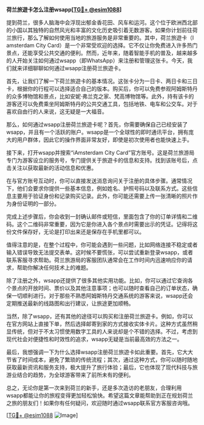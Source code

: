 **荷兰旅遊卡怎么注册wsapp[[TG💪+ @esim1088](https://t.me/s/esim1088)]**

提到荷兰，很多人脑海中会浮现出郁金香花田、风车和运河。这个位于欧洲西北部的小国以其独特的自然风光和丰富的文化历史吸引着无数游客。如果你计划前往荷兰旅行，那么了解如何使用当地的旅游服务是非常重要的。其中，荷兰旅遊卡（I amsterdam City Card）是一个非常受欢迎的选择。它不仅让你免费进入许多热门景点，还能享受公共交通的便利。然而，近年来，随着智能手机的普及，越来越多的人开始关注如何通过wsapp（即WhatsApp）来注册和管理这张卡。今天，我们就来详细聊聊如何通过wsapp注册荷兰旅遊卡。

首先，让我们了解一下荷兰旅遊卡的基本情况。这张卡分为一日卡、两日卡和三日卡，根据你的行程可以选择适合自己的版本。购买后，你可以免费参观阿姆斯特丹的众多博物馆和景点，比如安妮·弗兰克之家、梵高博物馆等。此外，持有该卡的游客还可以免费乘坐阿姆斯特丹的公共交通工具，包括地铁、电车和公交车。对于喜欢自由行的人来说，这无疑是一大福音。

那么，如何通过wsapp注册荷兰旅遊卡呢？首先，你需要确保自己已经安装了wsapp，并且有一个活跃的账户。wsapp是一个全球性的即时通讯平台，拥有庞大的用户群体，因此它的操作界面非常友好，即使是初次使用者也能快速上手。

接下来，打开wsapp并搜索“iAmsterdam City Card”官方账号。这是荷兰旅游局专门为游客设立的服务号，专门提供关于旅遊卡的信息和支持。找到该账号后，点击关注以获取最新的活动信息和优惠。

在与官方账号互动时，你可以直接发送消息询问关于注册的具体步骤。通常情况下，他们会要求你提供一些基本信息，例如姓名、护照号码以及联系方式。这些信息主要用于验证身份和记录购买记录。此外，你可能还需要上传一张清晰的照片作为身份证明的一部分。

完成上述步骤后，你会收到一封确认邮件或短信，里面包含了你的订单详情和二维码。这个二维码非常重要，因为它是你进入各个景点时需要出示的凭证。记得将这份文件保存好，无论是打印出来还是保存在手机里都可以。

值得注意的是，在整个过程中，你可能会遇到一些问题，比如网络连接不稳定或者输入错误导致无法提交表单。这时候不要慌张，可以尝试重新登录wsapp，或者联系客服寻求帮助。荷兰旅游局的客服团队通常会在工作时间内迅速响应你的请求，帮助你解决任何技术上的难题。

除了注册之外，wsapp还提供了很多其他实用功能。比如，你可以通过它查询各个景点的开放时间、票价以及其他注意事项；也可以随时查看自己的订单状态，确保一切顺利进行。对于那些不熟悉阿姆斯特丹交通系统的游客来说，wsapp还会定期推送最新的线路图和出行建议，让旅途更加顺畅。

当然，除了wsapp，还有其他的途径可以购买和注册荷兰旅遊卡。例如，你可以在官方网站上直接下单，然后选择邮寄到家的方式接收实体卡片。这种方式虽然稍显传统，但对于不太习惯使用数字工具的人来说却是个不错的选择。不过，考虑到现代社会对便捷性和时效性的追求，wsapp无疑是当前最高效的方法之一。

最后，我想强调一下为什么选择wsapp注册荷兰旅遊卡如此重要。首先，它大大节省了时间成本，避免了繁琐的传统流程；其次，通过这种方式，你可以随时随地获取最新资讯和服务支持，极大提升了旅行体验；最后，它也体现了现代科技与旅游业结合的趋势，为全球游客带来了前所未有的便利。

总之，无论你是第一次来到荷兰的新手，还是多次造访的老朋友，合理利用wsapp都能让你的旅程变得更加轻松愉快。希望这篇文章能帮助到正在规划荷兰之旅的朋友们！如果你有任何疑问，欢迎随时通过wsapp联系官方客服咨询哦。

[[TG💪+ @esim1088](https://t.me/s/esim1088) ![Image](https://i.postimg.cc/4NQfJmqS/Snipaste-2025-05-13-00-14-12.png)]